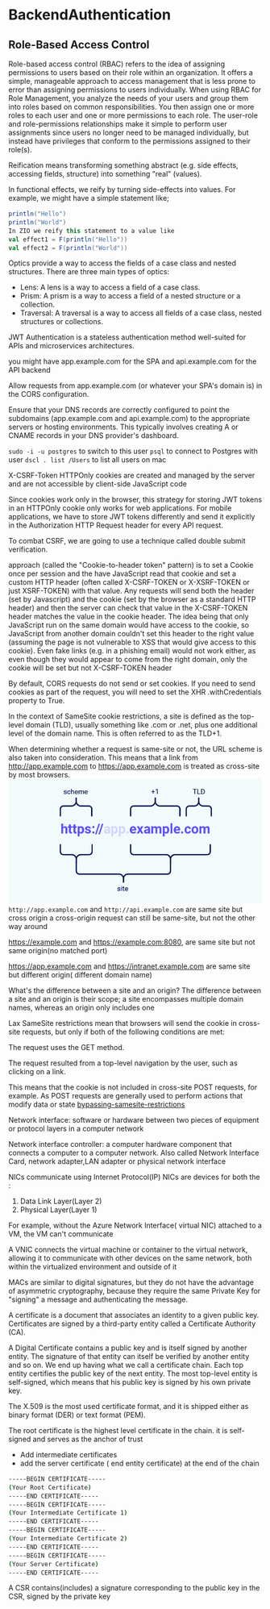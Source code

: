 # BackendAuthentication

## Role-Based Access Control
Role-based access control (RBAC) refers to the idea of assigning permissions to users based on their role within an organization. It offers a simple, manageable approach to access management that is less prone to error than assigning permissions to users individually.
When using RBAC for Role Management, you analyze the needs of your users and group them into roles based on common responsibilities. You then assign one or more roles to each user and one or more permissions to each role. The user-role and role-permissions relationships make it simple to perform user assignments since users no longer need to be managed individually, but instead have privileges that conform to the permissions assigned to their role(s).


Reification means transforming something abstract (e.g. side effects, accessing fields, structure) into something "real" (values).

In functional effects, we reify by turning side-effects into values. For example, we might have a simple statement like;

```scala
println("Hello")
println("World")
In ZIO we reify this statement to a value like
val effect1 = F(println("Hello"))
val effect2 = F(println("World"))
```

Optics provide a way to access the fields of a case class and nested structures. There are three main types of optics:

- Lens: A lens is a way to access a field of a case class.
- Prism: A prism is a way to access a field of a nested structure or a collection.
- Traversal: A traversal is a way to access all fields of a case class, nested structures or collections.



JWT Authentication is a stateless authentication method well-suited for APIs and microservices architectures.



you might have app.example.com for the SPA and api.example.com for the API backend

Allow requests from app.example.com (or whatever your SPA's domain is) in the CORS configuration.

Ensure that your DNS records are correctly configured to point the subdomains (app.example.com and api.example.com) to the appropriate servers or hosting environments. This typically involves creating A or CNAME records in your DNS provider's dashboard.



`sudo -i -u postgres` to switch to this user
`psql` to connect to Postgres with user
`dscl . list /Users` to list all users on mac


X-CSRF-Token
HTTPOnly cookies are created and managed by the server and are not accessible by client-side JavaScript code

Since cookies work only in the browser, this strategy for storing JWT tokens in an HTTPOnly cookie only works for web applications. For mobile applications, we have to store JWT tokens differently and send it explicitly in the Authorization HTTP Request header for every API request.


To combat CSRF, we are going to use a technique called double submit verification.

 approach (called the "Cookie-to-header token" pattern) is to set a Cookie once per session and the have JavaScript read that cookie and set a custom HTTP header (often called X-CSRF-TOKEN or X-XSRF-TOKEN or just XSRF-TOKEN) with that value. Any requests will send both the header (set by Javascript) and the cookie (set by the browser as a standard HTTP header) and then the server can check that value in the X-CSRF-TOKEN header matches the value in the cookie header. The idea being that only JavaScript run on the same domain would have access to the cookie, so JavaScript from another domain couldn't set this header to the right value (assuming the page is not vulnerable to XSS that would give access to this cookie). Even fake links (e.g. in a phishing email) would not work either, as even though they would appear to come from the right domain, only the cookie will be set but not X-CSRF-TOKEN header


 By default, CORS requests do not send or set cookies. If you need to send cookies as part of the request, you will need to set the XHR .withCredentials property to True.


 In the context of SameSite cookie restrictions, a site is defined as the top-level domain (TLD), usually something like .com or .net, plus one additional level of the domain name. This is often referred to as the TLD+1.

When determining whether a request is same-site or not, the URL scheme is also taken into consideration. This means that a link from http://app.example.com to https://app.example.com is treated as cross-site by most browsers.
![alt text](image.png)
`http://app.example.com` and `http://api.example.com` are same site but cross origin
a cross-origin request can still be same-site, but not the other way around

https://example.com and https://example.com:8080, are same site but not same origin(no matched port)

https://app.example.com and https://intranet.example.com are same site but different origin( different domain name)



What's the difference between a site and an origin?
The difference between a site and an origin is their scope; a site encompasses multiple domain names, whereas an origin only includes one


Lax SameSite restrictions mean that browsers will send the cookie in cross-site requests, but only if both of the following conditions are met:

The request uses the GET method.

The request resulted from a top-level navigation by the user, such as clicking on a link.

This means that the cookie is not included in cross-site POST requests, for example. As POST requests are generally used to perform actions that modify data or state
[bypassing-samesite-restrictions](https://portswigger.net/web-security/csrf/bypassing-samesite-restrictions)


Network interface:
software or hardware between two pieces of equipment  or protocol layers in a computer network

Network interface controller:
a computer hardware component that connects a computer to a computer network. Also called Network Interface Card, network adapter,LAN adapter or physical network interface

NICs communicate using Internet Protocol(IP)
NICs are devices for both the :
1. Data Link Layer(Layer 2)
2. Physical Layer(Layer 1)


For example,  without the Azure Network Interface( virtual NIC) attached to a VM, the VM can't communicate

A VNIC connects the virtual machine or container to the virtual network, allowing it to communicate with other devices on the same network, both within the virtualized environment and outside of it



MACs are similar to digital signatures, but they do not have the advantage of asymmetric cryptography, because they require the same Private Key for "signing" a message and authenticating the message.

A certificate is a document that associates an identity to a given public key.  Certificates are signed by a third-party entity called a Certificate Authority (CA).

A Digital Certificate contains a public key and is itself signed by another entity. The signature of that entity can itself be verified by another entity and so on. We end up having what we call a certificate chain. Each top entity certifies the public key of the next entity. The most top-level entity is self-signed, which means that his public key is signed by his own private key.

The X.509 is the most used certificate format, and it is shipped either as binary format (DER) or text format (PEM).

The root certificate is the highest level certificate in the chain. it is self-signed and serves as the anchor of trust
- Add intermediate certificates
- add the server certificate ( end entity certificate) at the end of the chain

```bash
-----BEGIN CERTIFICATE-----
(Your Root Certificate)
-----END CERTIFICATE-----
-----BEGIN CERTIFICATE-----
(Your Intermediate Certificate 1)
-----END CERTIFICATE-----
-----BEGIN CERTIFICATE-----
(Your Intermediate Certificate 2)
-----END CERTIFICATE-----
-----BEGIN CERTIFICATE-----
(Your Server Certificate)
-----END CERTIFICATE-----
```

A CSR contains(includes) a signature corresponding to the public key in the CSR, signed by the private key
